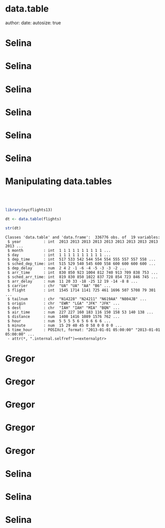 data.table
========================================================
author: 
date: 
autosize: true

Selina
========================================================
Selina
========================================================
Selina
========================================================
Selina
========================================================
Selina
========================================================
Selina
========================================================
Manipulating data.tables
========================================================
<br>
<br>





```r
library(nycflights13)

dt <- data.table(flights)

str(dt)
```

```
Classes 'data.table' and 'data.frame':	336776 obs. of  19 variables:
 $ year          : int  2013 2013 2013 2013 2013 2013 2013 2013 2013 2013 ...
 $ month         : int  1 1 1 1 1 1 1 1 1 1 ...
 $ day           : int  1 1 1 1 1 1 1 1 1 1 ...
 $ dep_time      : int  517 533 542 544 554 554 555 557 557 558 ...
 $ sched_dep_time: int  515 529 540 545 600 558 600 600 600 600 ...
 $ dep_delay     : num  2 4 2 -1 -6 -4 -5 -3 -3 -2 ...
 $ arr_time      : int  830 850 923 1004 812 740 913 709 838 753 ...
 $ sched_arr_time: int  819 830 850 1022 837 728 854 723 846 745 ...
 $ arr_delay     : num  11 20 33 -18 -25 12 19 -14 -8 8 ...
 $ carrier       : chr  "UA" "UA" "AA" "B6" ...
 $ flight        : int  1545 1714 1141 725 461 1696 507 5708 79 301 ...
 $ tailnum       : chr  "N14228" "N24211" "N619AA" "N804JB" ...
 $ origin        : chr  "EWR" "LGA" "JFK" "JFK" ...
 $ dest          : chr  "IAH" "IAH" "MIA" "BQN" ...
 $ air_time      : num  227 227 160 183 116 150 158 53 140 138 ...
 $ distance      : num  1400 1416 1089 1576 762 ...
 $ hour          : num  5 5 5 5 6 5 6 6 6 6 ...
 $ minute        : num  15 29 40 45 0 58 0 0 0 0 ...
 $ time_hour     : POSIXct, format: "2013-01-01 05:00:00" "2013-01-01 05:00:00" ...
 - attr(*, ".internal.selfref")=<externalptr> 
```

Gregor
========================================================
Gregor
========================================================
Gregor
========================================================
Gregor
========================================================
Gregor
========================================================
Selina
========================================================
Selina
========================================================
Selina
========================================================

